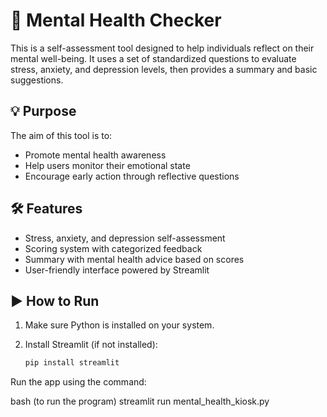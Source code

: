 # 🧠 Mental Health Checker

This is a self-assessment tool designed to help individuals reflect on their mental well-being. It uses a set of standardized questions to evaluate stress, anxiety, and depression levels, then provides a summary and basic suggestions.

## 💡 Purpose

The aim of this tool is to:
- Promote mental health awareness
- Help users monitor their emotional state
- Encourage early action through reflective questions

## 🛠️ Features

- Stress, anxiety, and depression self-assessment
- Scoring system with categorized feedback
- Summary with mental health advice based on scores
- User-friendly interface powered by Streamlit

## ▶️ How to Run

1. Make sure Python is installed on your system.
2. Install Streamlit (if not installed):

   ```bash
   pip install streamlit

Run the app using the command:

bash
(to run the program)
streamlit run mental_health_kiosk.py
